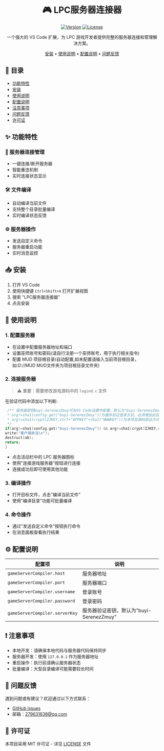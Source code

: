 <div align="center">

# 🎮 LPC服务器连接器

[![Version](https://img.shields.io/badge/version-1.0.0-blue.svg)]()
[![License](https://img.shields.io/badge/license-MIT-green.svg)]()

一个强大的 VS Code 扩展，为 LPC 游戏开发者提供完整的服务器连接和管理解决方案。

[安装](#安装) • [使用说明](#使用说明) • [配置说明](#配置说明) • [问题反馈](#问题反馈)

</div>

## 📝 目录

- [功能特性](#功能特性)
- [安装](#安装)
- [使用说明](#使用说明)
- [配置说明](#配置说明) 
- [注意事项](#注意事项)
- [问题反馈](#问题反馈)
- [许可证](#许可证)

## ✨ 功能特性

### 🔌 服务器连接管理
- 一键连接/断开服务器
- 智能重连机制
- 实时连接状态显示

### 🛠 文件编译
- 自动编译当前文件
- 支持整个目录批量编译
- 实时编译状态反馈

### ⚙️ 服务器操作
- 发送自定义命令
- 服务器重启功能
- 实时消息监控

## 📥 安装

1. 打开 VS Code
2. 使用快捷键 `Ctrl+Shift+X` 打开扩展视图
3. 搜索 "LPC服务器连接器"
4. 点击安装

## 📖 使用说明

### 1. 配置服务器
- 在设置中配置服务器地址和端口
- 设置巫师账号和密码(请自行注册一个巫师账号，用于执行相关指令)
- 配置 MUD 项目根目录(自动配置,如未配置请输入当前项目根目录，如:D://MUD MUD文件夹为项目根目录文件夹)

### 2. 连接服务器
> ⚠️ 重要：需要修改游戏源码中的 `logind.c` 文件

在验证代码中添加以下判断:
```c
 /** 服务器密钥buyi-SerenezZmuy可在VS Code设置中配置，默认为"buyi-SerenezZmuy" 
 * arg!=sha1(config.get("buyi-SerenezZmuy"))为插件验证登录方式。必须增加此验证判断，否则无法连接。
 * arg!=sha1(crypt(ZJKEY,str)+"APPKEY"+sha1("WWWKEY"))为本项目源码验证方式，不需要更改为同案例一样。
 */
if(arg!=sha1(config.get("buyi-SerenezZmuy")) && arg!=sha1(crypt(ZJKEY,str)+"APPKEY"+sha1("WWWKEY"))/**此方式为本人源码验证方式，不需要更改 */){
write("客户端非法\n");
destruct(ob);
return;
}
```

- 点击活动栏中的 LPC 服务器图标
- 使用"连接游戏服务器"按钮进行连接
- 连接成功后即可使用其他功能

### 3. 编译操作
- 打开目标文件，点击"编译当前文件"
- 使用"编译目录"功能可批量编译

### 4. 命令操作
- 通过"发送自定义命令"按钮执行命令
- 在消息面板查看执行结果

## ⚙️ 配置说明

| 配置项 | 说明 |
|--------|------|
| `gameServerCompiler.host` | 服务器地址 |
| `gameServerCompiler.port` | 服务器端口 |
| `gameServerCompiler.username` | 登录账号 |
| `gameServerCompiler.password` | 登录密码 |
| `gameServerCompiler.serverKey` | 服务器验证密钥，默认为"buyi-SerenezZmuy" |

## ❗ 注意事项

- 本地开发：请确保本地代码与服务器代码保持同步
- 服务器开发：使用 `127.0.0.1` 作为服务器地址
- 重启操作：执行前请确认服务器状态
- 批量编译：大型目录编译可能需要较长时间

## 💬 问题反馈

遇到问题或有建议？欢迎通过以下方式联系：

- [GitHub Issues](https://github.com/SereneZmuy/lpc-server-update/issues)
- 邮箱：279631638@qq.com

## 📄 许可证

本项目采用 MIT 许可证 - 详见 [LICENSE](LICENSE) 文件
